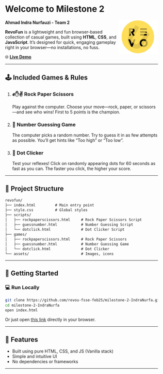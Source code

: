 # Welcome to Milestone 2

<img align="right" width="130px" src="assets/logo/revou.png">

**Ahmad Indra Nurfauzi - Team 2**

**RevoFun** is a lightweight and fun browser-based collection of casual games, built using **HTML**, **CSS**, and **JavaScript**. It’s designed for quick, engaging gameplay right in your browser—no installations, no fuss.

🌐 [**Live Demo**](https://revou-fsse-feb25.github.io/milestone-2-IndraNurfa/)

---

## 🕹️ Included Games & Rules

1. ### ✊✋✌️ Rock Paper Scissors  
   Play against the computer. Choose your move—rock, paper, or scissors—and see who wins! First to 5 points is the champion.

2. ### 🔢 Number Guessing Game  
   The computer picks a random number. Try to guess it in as few attempts as possible. You’ll get hints like “Too high” or “Too low”.

3. ### 🎯 Dot Clicker  
   Test your reflexes! Click on randomly appearing dots for 60 seconds as fast as you can. The faster you click, the higher your score.

---

## 📁 Project Structure
```
revofun/
├── index.html         # Main entry point
├── style.css          # Global styles
├── scripts/
│   ├── rockpaperscissors.html     # Rock Paper Scissors Script
│   ├── guessnumber.html           # Number Guessing Script
│   └── dotclick.html              # Dot Clicker Script
├── games/
│   ├── rockpaperscissors.html     # Rock Paper Scissors
│   ├── guessnumber.html           # Number Guessing Game
│   └── dotclick.html              # Dot Clicker
└── assets/                        # Images, icons
```
---

## 🚀 Getting Started

### 💻 Run Locally

```bash
git clone https://github.com/revou-fsse-feb25/milestone-2-IndraNurfa.git
cd milestone-2-IndraNurfa
open index.html
```

Or just open [this link](https://revou-fsse-feb25.github.io/milestone-2-IndraNurfa/) directly in your browser.

---

## 🌟 Features

- Built using pure HTML, CSS, and JS (Vanilla stack)
- Simple and intuitive UI
- No dependencies or frameworks

---